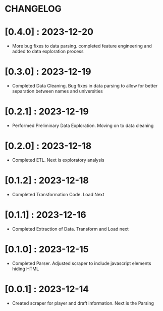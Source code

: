 # CHANGELOG

# [0.4.0] : 2023-12-20

- More bug fixes to data parsing. completed feature engineering and added to data exploration process

# [0.3.0] : 2023-12-19

- Completed Data Cleaning. Bug fixes in data parsing to allow for better separation between names and universities

# [0.2.1] : 2023-12-19

- Performed Preliminary Data Exploration. Moving on to data cleaning

# [0.2.0] : 2023-12-18

- Completed ETL. Next is exploratory analysis

# [0.1.2] : 2023-12-18

- Completed Transformation Code. Load Next

# [0.1.1] : 2023-12-16

- Completed Extraction of Data. Transform and Load next

# [0.1.0] : 2023-12-15

- Completed Parser. Adjusted scraper to include javascript elements hiding HTML

# [0.0.1] : 2023-12-14

- Created scraper for player and draft information. Next is the Parsing
